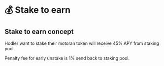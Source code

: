 # 💰 Stake to earn

## Stake to earn concept

Hodler want to stake their motoran token will receive 45% APY from staking pool.

Penalty fee for early unstake is 1% send back to staking pool.
